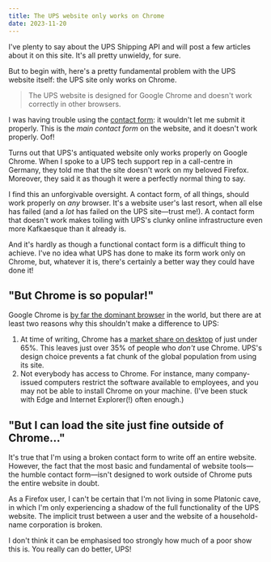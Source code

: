 ```yaml
---
title: The UPS website only works on Chrome
date: 2023-11-20
---
```


I've plenty to say about the UPS Shipping API and will post a few articles about it on this site. It's all pretty unwieldy, for sure.

But to begin with, here's a pretty fundamental problem with the UPS website itself: the UPS site only works on Chrome.

> The UPS website is designed for Google Chrome and doesn't work correctly in other browsers.

I was having trouble using the [contact form](https://www.ups.com/upsemail/input?loc=en_GB): it wouldn't let me submit it properly. This is the _main contact form_ on the website, and it doesn't work properly. Oof!

Turns out that UPS's antiquated website only works properly on Google Chrome. When I spoke to a UPS tech support rep in a call-centre in Germany, they told me that the site doesn't work on my beloved Firefox. Moreover, they said it as though it were a perfectly normal thing to say.

I find this an unforgivable oversight. A contact form, of all things, should work properly on _any_ browser. It's a website user's last resort, when all else has failed (and a _lot_ has failed on the UPS site&mdash;trust me!). A contact form that doesn't work makes toiling with UPS's clunky online infrastructure even more Kafkaesque than it already is.

And it's hardly as though a functional contact form is a difficult thing to achieve. I've no idea what UPS has done to make its form work only on Chrome, but, whatever it is, there's certainly a better way they could have done it!

## "But Chrome is so popular!"

Google Chrome is [by far the dominant browser](https://gs.statcounter.com/) in the world, but there are at least two reasons why this shouldn't make a difference to UPS:

1. At time of writing, Chrome has a [market share on desktop](https://gs.statcounter.com/browser-market-share/desktop/worldwide) of just under 65%. This leaves just over 35% of people who _don't_ use Chrome. UPS's design choice prevents a fat chunk of the global population from using its site.
2. Not everybody has access to Chrome. For instance, many company-issued computers restrict the software available to employees, and you may not be able to install Chrome on your machine. (I've been stuck with Edge and Internet Explorer(!) often enough.)

## "But I can load the site just fine outside of Chrome..."

It's true that I'm using a broken contact form to write off an entire website. However, the fact that the most basic and fundamental of website tools&mdash;the humble contact form&mdash;isn't designed to work outside of Chrome puts the entire website in doubt.

As a Firefox user, I can't be certain that I'm not living in some Platonic cave, in which I'm only experiencing a shadow of the full functionality of the UPS website. The implicit trust between a user and the website of a household-name corporation is broken.

I don't think it can be emphasised too strongly how much of a poor show this is. You really can do better, UPS!
